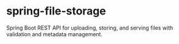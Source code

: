 # spring-file-storage
Spring Boot REST API for uploading, storing, and serving files with validation and metadata management.
